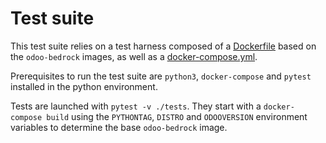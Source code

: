 # Test suite

This test suite relies on a test harness composed of a [Dockerfile](./Dockerfile) based
on the `odoo-bedrock` images, as well as a [docker-compose.yml](./docker-compose.yml).

Prerequisites to run the test suite are `python3`, `docker-compose` and `pytest`
installed in the python environment.

Tests are launched with `pytest -v ./tests`. They start with a `docker-compose build`
using the `PYTHONTAG`, `DISTRO` and `ODOOVERSION` environment variables to determine the
base `odoo-bedrock` image.

